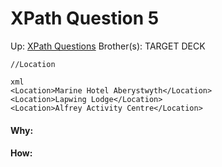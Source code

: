 # XPath Question 5

Up: [XPath Questions](xpath_questions)
Brother(s):
TARGET DECK

`//Location`

	xml
	<Location>Marine Hotel Aberystwyth</Location>
	<Location>Lapwing Lodge</Location>
	<Location>Alfrey Activity Centre</Location>

#### Why:

#### How:
